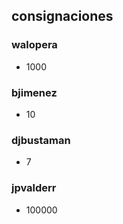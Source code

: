 ﻿


## consignaciones
### walopera
 - 1000
### bjimenez
- 10
### djbustaman
- 7
### jpvalderr
- 100000


